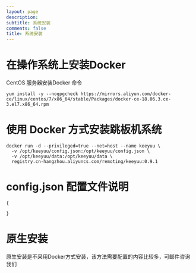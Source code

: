 ```yaml
---
layout: page
description:  
subtitle: 系统安装
comments: false
title: 系统安装
---
```


# 在操作系统上安装Docker
CentOS 服务器安装Docker 命令
```
yum install -y --nogpgcheck https://mirrors.aliyun.com/docker-ce/linux/centos/7/x86_64/stable/Packages/docker-ce-18.06.3.ce-3.el7.x86_64.rpm
```
# 使用 Docker 方式安装跳板机系统
```
docker run -d --privileged=true --net=host --name keeyuu \
  -v /opt/keeyuu/config.json:/opt/keeyuu/config.json \
  -v /opt/keeyuu/data:/opt/keeyuu/data \
  registry.cn-hangzhou.aliyuncs.com/remoting/keeyuu:0.9.1
```

# config.json 配置文件说明
```
{

}
```

# 原生安装
原生安装是不采用Docker方式安装，该方法需要配置的内容比较多，可邮件咨询我们
```
 
```